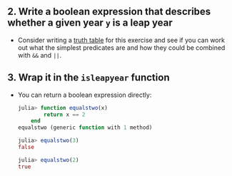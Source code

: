 ## 2. Write a boolean expression that describes whether a given year `y` is a leap year

- Consider writing a [truth table](https://en.wikipedia.org/wiki/Truth_table) for this exercise and see if you can work out what the simplest predicates are and how they could be combined with `&&` and `||`.

## 3. Wrap it in the `isleapyear` function

- You can return a boolean expression directly:

  ```julia
  julia> function equalstwo(x)
          return x == 2
      end
  equalstwo (generic function with 1 method)

  julia> equalstwo(3)
  false

  julia> equalstwo(2)
  true
  ```

